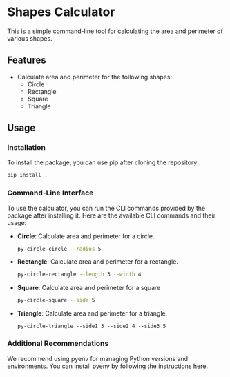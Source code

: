 # Shapes Calculator

This is a simple command-line tool for calculating the area and perimeter of various shapes.

## Features

- Calculate area and perimeter for the following shapes:
  - Circle
  - Rectangle
  - Square
  - Triangle

## Usage

### Installation
To install the package, you can use pip after cloning the repository:
```bash
pip install .
```

### Command-Line Interface

To use the calculator, you can run the CLI commands provided by the package after installing it. Here are the available CLI commands and their usage:

- **Circle**: Calculate area and perimeter for a circle.
  ```bash
  py-circle-circle --radius 5
  ```
- **Rectangle**: Calculate area and perimeter for a rectangle.
    ```bash
    py-circle-rectangle --length 3 --width 4
    ```
- **Square**: Calculate area and perimeter for a square
    ```bash
    py-circle-square --side 5
    ```
- **Triangle**: Calculate area and perimeter for a triangle.
    ```
    py-circle-triangle --side1 3 --side2 4 --side3 5
    ```


### Additional Recommendations
We recommend using pyenv for managing Python versions and environments. You can install pyenv by following the instructions [here](https://github.com/pyenv/pyenv#installation).